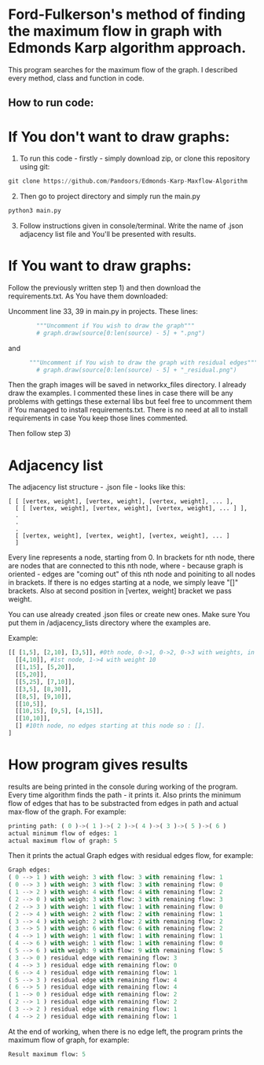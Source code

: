 # Ford-Fulkerson's method of finding the maximum flow in graph with Edmonds Karp algorithm approach.

This program searches for the maximum flow of the graph. I described every method, class and function in code.

## How to run code:

# If You don't want to draw graphs:

1) To run this code - firstly - simply download zip, or clone this repository using git:
```python
git clone https://github.com/Pandoors/Edmonds-Karp-Maxflow-Algorithm
```

2) Then go to project directory and simply run the main.py
```python
python3 main.py
```
3) Follow instructions given in console/terminal. Write the name of .json adjacency list file and You'll be presented with results.

# If You want to draw graphs:

Follow the previously written step 1) and then download the requirements.txt. As You have them downloaded:

Uncomment line 33, 39 in main.py in projects.
These lines:
```python
        """Uncomment if You wish to draw the graph"""
        # graph.draw(source[0:len(source) - 5] + ".png")

```
and
```python
      """Uncomment if You wish to draw the graph with residual edges"""
        # graph.draw(source[0:len(source) - 5] + "_residual.png")
```

Then the graph images will be saved in networkx_files directory. I already draw the examples.
I commented these lines in case there will be any problems with gettings these external libs but feel free to uncomment them if You managed to install requirements.txt. There is no need at all to install requirements in case You keep those lines commented.

Then follow step 3)

# Adjacency list

The adjacency list structure - .json file - looks like this: 
```
[ [ [vertex, weight], [vertex, weight], [vertex, weight], ... ],
  [ [ [vertex, weight], [vertex, weight], [vertex, weight], ... ] ],
  .
  .
  .
  [ [vertex, weight], [vertex, weight], [vertex, weight], ... ]
  ]
```
Every line represents a node, starting from 0. In brackets for nth node, 
there are nodes that are connected to this nth node, where - because graph is oriented -
edges are "coming out" of this nth node and poiniting to all nodes in brackets. 
If there is no edges starting at a node, we simply leave "[]" brackets. Also at second position
in [vertex, weight] bracket we pass weight.

You can use already created .json files or create new ones. Make sure You put them in /adjacency_lists directory
where the examples are.

Example:
```python
[[ [1,5], [2,10], [3,5]], #0th node, 0->1, 0->2, 0->3 with weights, in order, 5, 10, 5.
  [[4,10]], #1st node, 1->4 with weight 10
  [[1,15], [5,20]],
  [[5,20]],
  [[5,25], [7,10]],
  [[3,5], [8,30]],
  [[8,5], [9,10]],
  [[10,5]],
  [[10,15], [9,5], [4,15]],
  [[10,10]],
  [] #10th node, no edges starting at this node so : [].
]
```

# How program gives results
results are being printed in the console during working of the program. Every time algorithm finds the path - it prints it. Also prints the minimum flow of edges that has to be substracted from edges in path and actual max-flow of the graph. For example:
```python
printing path: ( 0 )->( 1 )->( 2 )->( 4 )->( 3 )->( 5 )->( 6 )
actual minimum flow of edges: 1
actual maximum flow of graph: 5
```
Then it prints the actual Graph edges with residual edges flow, for example: 
```python
Graph edges: 
( 0 --> 1 ) with weigh: 3 with flow: 3 with remaining flow: 1
( 0 --> 3 ) with weigh: 3 with flow: 3 with remaining flow: 0
( 1 --> 2 ) with weigh: 4 with flow: 4 with remaining flow: 2
( 2 --> 0 ) with weigh: 3 with flow: 3 with remaining flow: 3
( 2 --> 3 ) with weigh: 1 with flow: 1 with remaining flow: 0
( 2 --> 4 ) with weigh: 2 with flow: 2 with remaining flow: 1
( 3 --> 4 ) with weigh: 2 with flow: 2 with remaining flow: 2
( 3 --> 5 ) with weigh: 6 with flow: 6 with remaining flow: 2
( 4 --> 1 ) with weigh: 1 with flow: 1 with remaining flow: 1
( 4 --> 6 ) with weigh: 1 with flow: 1 with remaining flow: 0
( 5 --> 6 ) with weigh: 9 with flow: 9 with remaining flow: 5
( 3 --> 0 ) residual edge with remaining flow: 3
( 4 --> 3 ) residual edge with remaining flow: 0
( 6 --> 4 ) residual edge with remaining flow: 1
( 5 --> 3 ) residual edge with remaining flow: 4
( 6 --> 5 ) residual edge with remaining flow: 4
( 1 --> 0 ) residual edge with remaining flow: 2
( 2 --> 1 ) residual edge with remaining flow: 2
( 3 --> 2 ) residual edge with remaining flow: 1
( 4 --> 2 ) residual edge with remaining flow: 1
```
At the end of working, when there is no edge left, the program prints the maximum flow of graph, for example:
```python
Result maximum flow: 5
```
